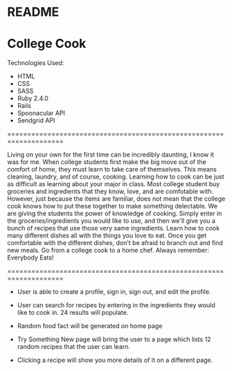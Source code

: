 # README
# College Cook

Technologies Used:
* HTML
* CSS
* SASS
* Ruby 2.4.0
* Rails
* Spoonacular API
* Sendgrid API

====================================================================


Living on your own for the first time can be incredibly daunting, I know it was for me. When college students first make the big move out of the comfort of home, they must learn to take care of themselves. This means cleaning, laundry, and of course, cooking. Learning how to cook can be just as difficult as learning about your major in class. Most college student buy groceries and ingredients that they know, love, and are comfotable with. However, just because the items are familiar, does not mean that the college cook knows how to put these together to make something delectable. We are giving the students the power of knowledge of cooking. Simply enter in the groceries/ingredients you would like to use, and then we'll give you a bunch of recipes that use those very same ingredients. Learn how to cook many different dishes all with the things you love to eat. Once you get comfortable with the different dishes, don't be afraid to branch out and find new meals. Go from a college cook to a home chef.
Always remember: Everybody Eats!

====================================================================

* User is able to create a profile, sign in, sign out, and edit the profile.

* User can search for recipes by entering in the ingredients they would like to cook in. 24 results will populate.

* Random food fact will be generated on home page

* Try Something New page will bring the user to a page which lists 12 random recipes that the user can learn.

* Clicking a recipe will show you more details of it on a different page.
